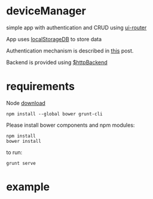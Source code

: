 
# deviceManager
simple app with authentication and CRUD using <a href="https://github.com/angular-ui/ui-router">ui-router</a>

App uses <a href="https://github.com/knadh/localStorageDB">localStorageDB</a> to store data

Authentication mechanism is described in <a href="http://stackoverflow.com/questions/22537311/angular-ui-router-login-authentication">this</a> post.

Backend is provided using <a href="https://docs.angularjs.org/api/ngMock/service/$httpBackend">$httpBackend</a>


# requirements

Node <a href="https://nodejs.org/download/">download</a>
```
npm install --global bower grunt-cli
```
Please install bower components and npm modules:
```
npm install
bower install
```

to run:
```
grunt serve
```
# example
